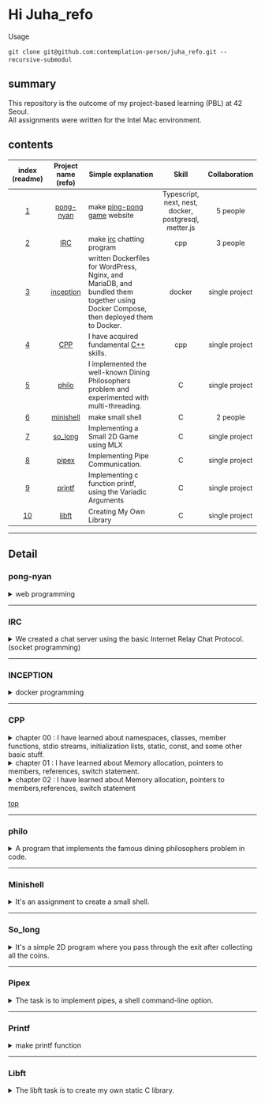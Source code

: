 
# Hi Juha_refo

Usage
```shell
git clone git@github.com:contemplation-person/juha_refo.git --recursive-submodul
```
## summary

This repository is the outcome of my project-based learning (PBL) at 42 Seoul.  
All assignments were written for the Intel Mac environment.

## contents

|index (readme)|Project name (refo)|Simple explanation|Skill|Collaboration|
|:---:|:---:|---|:---:|:---:|
|[1](#pong-nyan)|[pong-nyan](https://github.com/pong-nyan/pong-nyan/tree/33c0c451e01b6fa4921665fc78dd165a5ff368ee "pong-nyan")|make [ping-pong game](https://docs.pong-nyan.site/) website|Typescript, next, nest, docker, postgresql, metter.js|5 people|
|[2](#irc)|[IRC](https://github.com/5Circle42IRC/IRC/tree/4136d45d78612c07b6d22208b89892a9fe776f35 "IRC")|make [irc](https://datatracker.ietf.org/doc/html/rfc1459) chatting program|cpp|3 people|
|[3](#inception)|[inception](https://github.com/contemplation-person/juha_refo/tree/main/success_mission/inception)|written Dockerfiles for WordPress, Nginx, and MariaDB, and bundled them together using Docker Compose, then deployed them to Docker.|docker|single project|
|[4](#cpp)|[CPP](https://github.com/contemplation-person/juha_refo/tree/main/success_mission/CPP)|I have acquired fundamental [C++](https://en.cppreference.com/w/) skills.|cpp|single project|
|[5](#philo)|[philo](https://github.com/contemplation-person/juha_refo/tree/main/success_mission/philo)|I implemented the well-known Dining Philosophers problem and experimented with multi-threading.|C|single project|
|[6](#minishell)|[minishell](https://github.com/contemplation-person/minishell/tree/66994c69098979f35fe7778f190e06af55e2f7a3 "minishell")|make small shell|C|2 people|
|[7](#so_long)|[so_long](https://github.com/contemplation-person/juha_refo/tree/main/success_mission/so_long)|Implementing a Small 2D Game using MLX|C|single project
|[8](#pipex)|[pipex](https://github.com/contemplation-person/juha_refo/tree/main/success_mission/pipex)|Implementing Pipe Communication.|C|single project|
|[9](#printf)|[printf](https://github.com/contemplation-person/juha_refo/tree/main/success_mission/printf)|Implementing c function printf, using the Variadic Arguments|C|single project|
|[10](#libft)|[libft](https://github.com/contemplation-person/juha_refo/tree/main/success_mission/libft)|Creating My Own Library|C|single project|

---
## Detail
<!-- pong-nyan -->
### pong-nyan

<details>
<summary>web programming</summary>

![main](image/ts_main_page.png)
---
* In this assignment, the login function was implemented using Oauth.
![Oauth](image/ts_Oauth_login.png)
---
* If users wish, they can set up 2FA using Google Authenticator.
![2fa](image/ts_2fa.png)
---
* We have implemented an advanced game that combines the basic ping pong game and pinball.
![game](image/ts_game_page.png)
![game](image/ts_original_game.png)
![scoreboard1](image/ts_scoreboard.png)
![scoreboard1](image/ts_scoreboard_full.png)
---
* Chat channels and chat rooms have also been implemented, and user profiles can also be changed.
![chat](image/ts_chatting_channel.png)
![chat](image/ts_chatting_page.png)
---
* We also implemented a score page that shows each user's recorded score.
![score](image/ts_rank_page.png)
---
* We used nginx to connect the socket, front, and backend.
* User match records are stored in postgresql.
* A docker compose file was created to allow development regardless of the development environment, nest was used for the backend, and react and next were used for the frontend.
![docker](image/ts_docker.png)
* Rather than using a separate library to maintain the state, we implemented it individually using drilling technology.

[top](#contents)
</details>

---
### IRC

<details>

![IRC](image/IRC.png)
<summary>We created a chat server using the basic Internet Relay Chat Protocol. (socket programming)</summary>
* I created a server using multiplexing technology using the select function.
* I was in charge of server implementation and implemented the channel topic and mode.
[top](#contents)
</details>

---
### INCEPTION
<details>
<summary>docker programming</summary>
* This is a project that involves writing Dockerfiles and Docker Compose files to make Docker and Docker Compose work. To verify this, you need to make nginx, MariaDB, and WordPress run, and display the WordPress page.
---

![shell_prompt](image/in_operating_docker.png)
![shell_prompt](image/in_operating_docker_two.png)
* The shell prompt runs Docker based on the Dockerfile and Docker Compose file I have written.

---
![basic_webpage](image/in_basic_page.png)
![basic_weblogin](image/in_login_page.png)
* When you navigate from the default page to the login page, you can log in.

---
![basic_dashboard](image/in_basic_dashboard.png)
![Bulletin_board](image/in_wrriting_word.png)
![basic_Bulletin_board](image/in_writing_list_dashboard.png)
![basic_Bulletin_board](image/in_writing_list_page.png)
* Write a post on the bulletin board.

[top](#contents)

</details>

---
### CPP

<details>
<summary> chapter 00 : I have learned about namespaces, classes, member functions, stdio streams, initialization lists, static, const, and some other basic stuff.  </summary>

![cpp00](image/CPP_zero.png)
* Module 00 - 00 is a simple project that prints a sentence.
* Module 00 - 01 is creating the phonebook.

Usage
```bash
cd juha_refo/success_mission/CPP/CPP00/ex*
make
```
</details>


<details>
<summary> chapter 01 : I have learned about Memory allocation, pointers to members, references, switch statement.</summary>

![cpp01_00](image/CPP01_00.png)
* This program used C++ memory allocation techniques to create an object called "zombie."

Usage
```bash
cd juha_refo/success_mission/CPP/CPP01/ex00
make
./Zombie
```
---

![cpp01_01](image/CPP01_01.png)
* I have written a C++ program that allocates and deallocates a zombie array.

Usage
```bash
cd juha_refo/success_mission/CPP/CPP01/ex01
make
./Zombie 
```

---

![cpp01_02](image/CPP01_02.png)
* I studied pointers and references, and confirmed the differences through output.

Usage
```bash
cd juha_refo/success_mission/CPP/CPP01/ex02
make
./Brain
```
---

![cpp01_03](image/CPP01_03.png)
* I gained a clearer understanding of the differences between pointers and references through the specific situation of equipping weapons.

Usage
```bash
cd juha_refo/success_mission/CPP/CPP01/ex03
make
./Human
```
---

![cpp01_04](image/CPP01_04.png)
* A program that reads the content of a file and replaces specific words or sentences with others.

Usage
```bash
cd juha_refo/success_mission/CPP/CPP01/ex03
make
./Replace infile "let it" "go"
```

---

![cpp01_05](image/CPP01_05.png)
* The assignment is to learn writing elegant code using the switch statement.
* command : debug, info, warning, error

Usage
```bash
cd juha_refo/success_mission/CPP/CPP01/ex03
make
./Harl debug
```

---

![cpp01_06](image/CPP01_06.png)
* The assignment is to learn writing elegant code using the switch statement.
* command : debug, info, warning, error

Usage
```bash
cd juha_refo/success_mission/CPP/CPP01/ex03
make
./Harl debug
```
</details>
<details>
<summary>chapter 02 : I have learned about Memory allocation, pointers to members,references, switch statement</summary>

</details>

[top](#contents)

---
### philo
<details>

![Philosophers](image/philo.png)
<summary>A program that implements the famous dining philosophers problem in code.</summary>
* I used multithreading to write the program.
* The output may vary depending on the user's computer environment.

Usage    
* 1 < Number of philosohpers < 100
* eating time + sleeping time * 1.4 < Total suvival time
* 0 < Meal time per philosopher < INT_MAX

```bash
cd juha_refo/success_mission/philo
make; ./philo 20 500 200 200 4
#./philo [Number of philosophers] [Total survival time] [Eating time] [Sleeping time] [Meal time per philosopher]
```
[top](#contents)
</details>

---
### Minishell
<details>
<summary>It's an assignment to create a small shell.</summary>

![minishell](image/minishell.png)

Usage    
```bash
cd juha_refo/success_mission/minishell
make; ./minishell
```

* Handle ’ (single quote) which should prevent the shell from interpreting the meta- characters in the quoted sequence.
* Handle " (double quote) which should prevent the shell from interpreting the meta- characters in the quoted sequence except for $ (dollar sign).
* Implement redirections:
* < should redirect input.
* \> should redirect output.
* << should be given a delimiter, then read the input until a line containing the delimiter is seen. However, it doesn’t have to update the history!
* \>> should redirect output in append mode.
* Implement pipes (| character). The output of each command in the pipeline is connected to the input of the next command via a pipe.
* Handle environment variables ($ followed by a sequence of characters) which should expand to their values.
* Handle $? which should expand to the exit status of the most recently executed foreground pipeline.
* Handle ctrl-C, ctrl-D and ctrl-\ which should behave like in bash.
* In interactive mode:
* ctrl-C displays a new prompt on a new line.
* ctrl-D exits the shell.
* ctrl-\ does nothing.
* Your shell must implement the following builtins:
* echo with option -n
* cd with only a relative or absolute path
* pwd with no options
* export with no options
* unset with no options
* env with no options or arguments
* exit with no options

[top](#contents)
</details>

---
### So_long
<details>

![so_long](image/so_long.png)
<summary> It's a simple 2D program where you pass through the exit after collecting all the coins. </summary>

Usage    
```bash
cd juha_refo/success_mission/so_long
make; ./so_long ./map/13.ber
```
Movement keys: 
    Up   : w 
    Down : s 
    Left : a 
    Right: d

game clear condition
* Collect all the coins and exit pipe

[top](#contents)
</details>

---
### Pipex
<details>
<summary> The task is to implement pipes, a shell command-line option. </summary>

![pipex](image/pipex.png)

Usage
```bash
cd juha_refo/success_mission/printf
make; ./pipex [input_filename] [cmd] [cmd] [output_filename]
```
[top](#contents)
</details>

---
### Printf
<details>
<summary>make printf function</summary>

![Printf](image/printf.png)
* %c, %s, %p, %d, %i, %u, %x, %X, %% of actual printf were implemented using variable arguments.

Usage
```bash
cd juha_refo/success_mission/printf
make
```
[top](#contents)
</details>

---
### Libft
<details>
<summary> The libft task is to create my own static C library. </summary>

![Libft](image/libft.png)
* Some functions were created identically to the standard C library, and functions such as list functions and get_next_line were created as needed.

Usage
```bash
cd juha_refo/success_mission/libft
make
```
[top](#contents)
</details>